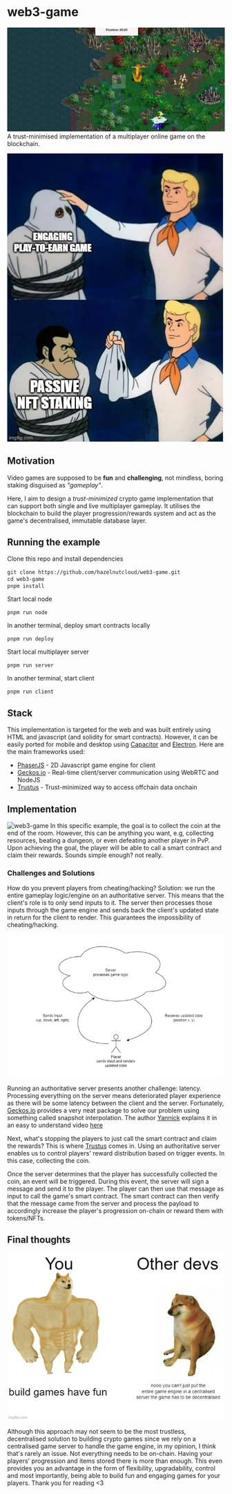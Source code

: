 

# web3-game

![Island](progress-island.png)
A trust-minimised implementation of a multiplayer online game on the blockchain.

![defikingdoms](readme/web3-game.jpg)

## Motivation
Video games are supposed to be **fun** and **challenging**, not mindless, boring staking disguised as _"gameplay"_.

Here, I aim to design a _trust-minimized_ crypto game implementation that can support both single and live multiplayer gameplay. It utilises the blockchain to build the player progression/rewards system and act as the game's decentralised, immutable database layer.

## Running the example
Clone this repo and install dependencies
```
git clone https://github.com/hazelnutcloud/web3-game.git
cd web3-game
pnpm install
```
Start local node
```
pnpm run node
```
In another terminal, deploy smart contracts locally
```
pnpm run deploy
```
Start local multiplayer server
```
pnpm run server
```
In another terminal, start client
```
pnpm run client
```
## Stack
This implementation is targeted for the web and was built entirely using HTML and javascript (and solidity for smart contracts). However, it can be easily ported for mobile and desktop using [Capacitor](https://capacitorjs.com) and [Electron](https://electronjs.org). Here are the main frameworks used:
- [PhaserJS](https://phaser.io) - 2D Javascript game engine for client
- [Geckos.io](https://geckos.github.io) - Real-time client/server communication using WebRTC and NodeJS
- [Trustus](https://github.com/ZeframLou/trustus) - Trust-minimized way to access offchain data onchain

## Implementation
![web3-game](readme/demo.gif)
In this specific example, the goal is to collect the coin at the end of the room. However, this can be anything you want, e.g, collecting resources, beating a dungeon, or even defeating another player in PvP. Upon achieving the goal, the player will be able to call a smart contract and claim their rewards. Sounds simple enough? not really.

### Challenges and Solutions
How do you prevent players from cheating/hacking? Solution: we run the entire gameplay logic/engine on an authoritative server. This means that the client's role is to only send inputs to it. The server then processes those inputs through the game engine and sends back the client's updated state in return for the client to render. This guarantees the impossibility of cheating/hacking.

![authoritative server](readme/authoritative%20server.png)

Running an authoritative server presents another challenge: latency. Processing everything on the server means deteriorated player experience as there will be some latency between the client and the server. Fortunately, [Geckos.io](https://geckos.github.io) provides a very neat package to solve our problem using something called snapshot interpolation. The author [Yannick](https://github.com/yandeu) explains it in an easy to understand video [here](https://www.youtube.com/watch?v=-9ix6JxpqGo)

Next, what's stopping the players to just call the smart contract and claim the rewards? This is where [Trustus](https://github.com/ZeframLou/trustus) comes in. Using an authoritative server enables us to control players' reward distribution based on trigger events. In this case, collecting the coin.

Once the server determines that the player has successfully collected the coin, an event will be triggered. During this event, the server will sign a message and send it to the player. The player can then use that message as input to call the game's smart contract. The smart contract can then verify that the message came from the server and process the payload to accordingly increase the player's progression on-chain or reward them with tokens/NFTs.

## Final thoughts

![gigadoge](readme/gigadoge.jpg)

Although this approach may not seem to be the most trustless, decentralised solution to building crypto games since we rely on a centralised game server to handle the game engine, in my opinion, I think that's rarely an issue. Not everything needs to be on-chain. Having your players' progression and items stored there is more than enough. This even provides you an advantage in the form of flexibility, upgradability, control and most importantly, being able to build fun and engaging games for your players. Thank you for reading <3
